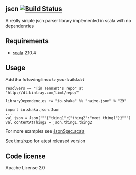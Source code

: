 json    [![Build Status](https://travis-ci.org/timt/naive-json.png?branch=master)](https://travis-ci.org/timt/naive-json)
----
A really simple json parser library implemented in scala with no dependencies

Requirements
------------

* [scala](http://www.scala-lang.org) 2.10.4

Usage
-----
Add the following lines to your build.sbt

    resolvers += "Tim Tennant's repo" at "http://dl.bintray.com/timt/repo/"

    libraryDependencies += "io.shaka" %% "naive-json" % "29"

    import io.shaka.json.Json
    ...
    val json = Json("""{"thing1":{"thing2":"meet thing1"}}""")
    val contentAtThing2 = json.thing1.thing2

For more examples see [JsonSpec.scala](https://github.com/timt/json/blob/master/src/test/scala/io/shaka/json/JsonSpec.scala)

See [timt/repo](http://dl.bintray.com/timt/repo/io/shaka/naive-json_2.10) for latest released version


Code license
------------
Apache License 2.0
